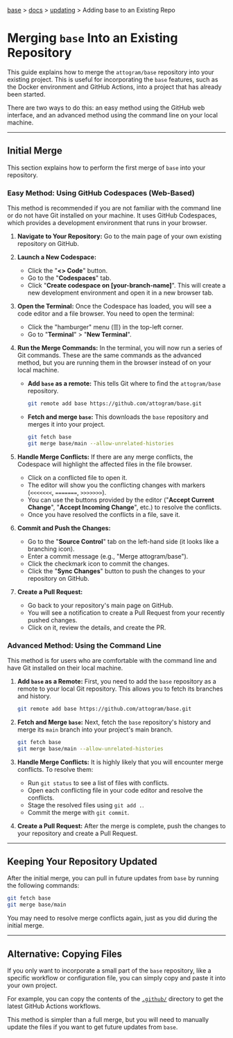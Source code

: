 [base](../../README.md) > [docs](../README.md) > [updating](./updating.md) > Adding base to an Existing Repo

# Merging `base` Into an Existing Repository

This guide explains how to merge the `attogram/base` repository into your
existing project.
This is useful for incorporating the `base` features, such as the Docker
environment and GitHub Actions, into a project that has already been started.

There are two ways to do this: an easy method using the GitHub web interface,
and an advanced method using the command line on your local machine.

---

## Initial Merge

This section explains how to perform the first merge of `base` into your
repository.

### Easy Method: Using GitHub Codespaces (Web-Based)

This method is recommended if you are not familiar with the command line or do
not have Git installed on your machine.
It uses GitHub Codespaces, which provides a development environment that runs
in your browser.

1.  **Navigate to Your Repository:**
    Go to the main page of your own existing repository on GitHub.

2.  **Launch a New Codespace:**
    - Click the "**<> Code**" button.
    - Go to the "**Codespaces**" tab.
    - Click "**Create codespace on [your-branch-name]**".
      This will create a new development environment and open it in a new browser
      tab.

3.  **Open the Terminal:**
    Once the Codespace has loaded, you will see a code editor and a file
    browser.
    You need to open the terminal:
    - Click the "hamburger" menu (☰) in the top-left corner.
    - Go to "**Terminal**" > "**New Terminal**".

4.  **Run the Merge Commands:**
    In the terminal, you will now run a series of Git commands.
    These are the same commands as the advanced method, but you are running them
    in the browser instead of on your local machine.
    - **Add `base` as a remote:** This tells Git where to find the
      `attogram/base` repository.
      ```bash
      git remote add base https://github.com/attogram/base.git
      ```
    - **Fetch and merge `base`:** This downloads the `base` repository and
      merges it into your project.
      ```bash
      git fetch base
      git merge base/main --allow-unrelated-histories
      ```

5.  **Handle Merge Conflicts:**
    If there are any merge conflicts, the Codespace will highlight the affected
    files in the file browser.
    - Click on a conflicted file to open it.
    - The editor will show you the conflicting changes with markers (`<<<<<<<`,
      `=======`, `>>>>>>>`).
    - You can use the buttons provided by the editor ("**Accept Current
      Change**", "**Accept Incoming Change**", etc.) to resolve the conflicts.
    - Once you have resolved the conflicts in a file, save it.

6.  **Commit and Push the Changes:**
    - Go to the "**Source Control**" tab on the left-hand side (it looks like a
      branching icon).
    - Enter a commit message (e.g., "Merge attogram/base").
    - Click the checkmark icon to commit the changes.
    - Click the "**Sync Changes**" button to push the changes to your
      repository on GitHub.

7.  **Create a Pull Request:**
    - Go back to your repository's main page on GitHub.
    - You will see a notification to create a Pull Request from your recently
      pushed changes.
    - Click on it, review the details, and create the PR.

### Advanced Method: Using the Command Line

This method is for users who are comfortable with the command line and have Git
installed on their local machine.

1.  **Add `base` as a Remote:**
    First, you need to add the `base` repository as a remote to your local Git
    repository.
    This allows you to fetch its branches and history.

    ```bash
    git remote add base https://github.com/attogram/base.git
    ```

2.  **Fetch and Merge `base`:**
    Next, fetch the `base` repository's history and merge its `main` branch
    into your project's main branch.

    ```bash
    git fetch base
    git merge base/main --allow-unrelated-histories
    ```

3.  **Handle Merge Conflicts:**
    It is highly likely that you will encounter merge conflicts.
    To resolve them:
    - Run `git status` to see a list of files with conflicts.
    - Open each conflicting file in your code editor and resolve the conflicts.
    - Stage the resolved files using `git add .`.
    - Commit the merge with `git commit`.

4.  **Create a Pull Request:**
    After the merge is complete, push the changes to your repository and create
    a Pull Request.

---

## Keeping Your Repository Updated

After the initial merge, you can pull in future updates from `base` by running
the following commands:

```bash
git fetch base
git merge base/main
```

You may need to resolve merge conflicts again, just as you did during the
initial merge.

---

## Alternative: Copying Files

If you only want to incorporate a small part of the `base` repository, like a
specific workflow or configuration file, you can simply copy and paste it into
your own project.

For example, you can copy the contents of the
[`.github/`](https://github.com/attogram/base/tree/main/.github) directory to
get the latest GitHub Actions workflows.

This method is simpler than a full merge, but you will need to manually update
the files if you want to get future updates from `base`.
